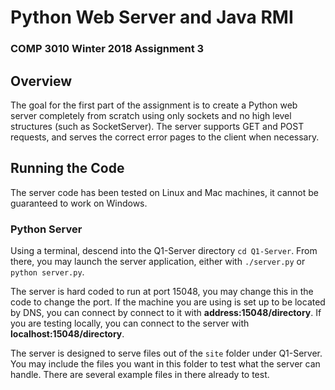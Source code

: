 # Python Web Server and Java RMI
### COMP 3010 Winter 2018 Assignment 3

## Overview
The goal for the first part of the assignment is to create a Python web server completely from scratch using only sockets and no high level structures (such as SocketServer). The server supports GET and POST requests, and serves the correct error pages to the client when necessary.

## Running the Code
The server code has been tested on Linux and Mac machines, it cannot be guaranteed to work on Windows.

### Python Server
Using a terminal, descend into the Q1-Server directory `cd Q1-Server`. From there, you may launch the server application, either with `./server.py` or `python server.py`.

The server is hard coded to run at port 15048, you may change this in the code to change the port. If the machine you are using is set up to be located by DNS, you can connect by connect to it with **address:15048/directory**. If you are testing locally, you can connect to the server with **localhost:15048/directory**.

The server is designed to serve files out of the `site` folder under Q1-Server. You may include the files you want in this folder to test what the server can handle. There are several example files in there already to test.
